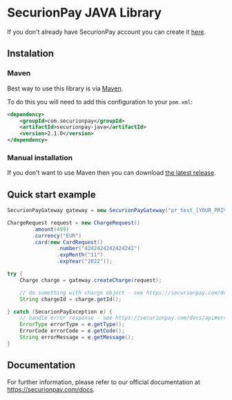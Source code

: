 # SecurionPay JAVA Library

If you don't already have SecurionPay account you can create it [here](https://securionpay.com/signup). 

## Instalation 

### Maven

Best way to use this library is via [Maven](https://maven.apache.org).

To do this you will need to add this configuration to your `pom.xml`:

```xml
<dependency>
    <groupId>com.securionpay</groupId>
    <artifactId>securionpay-java</artifactId>
    <version>2.1.0</version>
</dependency>
```

### Manual installation

If you don't want to use Maven then you can download [the latest release](https://github.com/securionpay/securionpay-java/releases).

## Quick start example

```java
SecurionPayGateway gateway = new SecurionPayGateway("pr_test_[YOUR_PRIVATE_KEY]");

ChargeRequest request = new ChargeRequest()
		.amount(499)
		.currency("EUR")
		.card(new CardRequest()
				.number("4242424242424242")
				.expMonth("11")
				.expYear("2022"));

try {
    Charge charge = gateway.createCharge(request);

    // do something with charge object - see https://securionpay.com/docs/api#charge-object
    String chargeId = charge.getId();

} catch (SecurionPayException e) {
    // handle error response - see https://securionpay.com/docs/api#error-object
    ErrorType errorType = e.getType();
    ErrorCode errorCode = e.getCode();
    String errorMessage = e.getMessage();
}
```

## Documentation


For further information, please refer to our official documentation at https://securionpay.com/docs.

